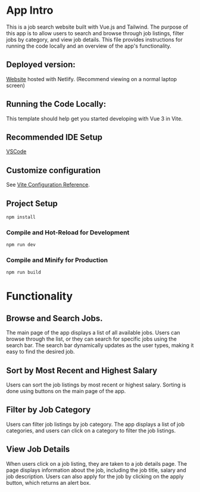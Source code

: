 # App Intro

This is a job search website built with Vue.js and Tailwind. The purpose of this app is to allow users to search and browse through job listings, filter jobs by category, and view job details. This file provides instructions for running the code locally and an overview of the app's functionality.

## Deployed version:
[Website](https://job-search-app-pertemps.netlify.app/) hosted with Netlify. (Recommend viewing on a normal laptop screen)

## Running the Code Locally:
This template should help get you started developing with Vue 3 in Vite.

## Recommended IDE Setup

[VSCode](https://code.visualstudio.com/)

## Customize configuration

See [Vite Configuration Reference](https://vitejs.dev/config/).

## Project Setup

```sh
npm install
```

### Compile and Hot-Reload for Development

```sh
npm run dev
```

### Compile and Minify for Production

```sh
npm run build
```

# Functionality
## Browse and Search Jobs.
The main page of the app displays a list of all available jobs. Users can browse through the list, or they can search for specific jobs using the search bar. The search bar dynamically updates as the user types, making it easy to find the desired job.

## Sort by Most Recent and Highest Salary
Users can sort the job listings by most recent or highest salary. Sorting is done using buttons on the main page of the app.

## Filter by Job Category
Users can filter job listings by job category. The app displays a list of job categories, and users can click on a category to filter the job listings.

## View Job Details
When users click on a job listing, they are taken to a job details page. The page displays information about the job, including the job title, salary and job description. Users can also apply for the job by clicking on the apply button, which returns an alert box.
